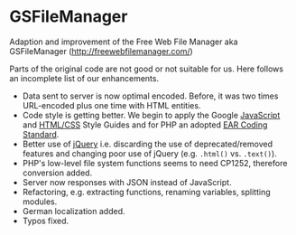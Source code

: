 GSFileManager
=============

Adaption and improvement of the Free Web File Manager aka GSFileManager (http://freewebfilemanager.com/)

Parts of the original code are not good or not suitable for us. Here follows an incomplete list of our enhancements.

- Data sent to server is now optimal encoded.  Before, it was two times URL-encoded plus one time with HTML entities.
- Code style is getting better.  We begin to apply the Google [JavaScript][gjssg] and [HTML/CSS][ghcsg] Style Guides and for PHP an adopted [EAR Coding Standard][pcs].
- Better use of [jQuery][jq] i.e. discarding the use of deprecated/removed features and changing poor use of jQuery (e.g. `.html()` vs. `.text()`).
- PHP's low-level file system functions seems to need CP1252, therefore conversion added.
- Server now responses with JSON instead of JavaScript.
- Refactoring, e.g. extracting functions, renaming variables, splitting modules.
- German localization added.
- Typos fixed.

[gjssg]: http://google-styleguide.googlecode.com/svn/trunk/javascriptguide.xml "Google JavaScript Style Guide"
[ghcsg]: http://google-styleguide.googlecode.com/svn/trunk/htmlcssguide.xml "Google HTML/CSS Style Guide"
[pcs]: http://pear.php.net/manual/en/standards.php "PEAR Coding Standard"
[jq]: http://jquery.com/ "jQuery"
